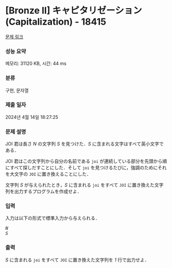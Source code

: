 # [Bronze II] キャピタリゼーション (Capitalization) - 18415 

[문제 링크](https://www.acmicpc.net/problem/18415) 

### 성능 요약

메모리: 31120 KB, 시간: 44 ms

### 분류

구현, 문자열

### 제출 일자

2024년 4월 14일 18:27:25

### 문제 설명

<p>JOI 君は長さ <var>N</var> の文字列 <var>S</var> を見つけた．<var>S</var> に含まれる文字はすべて英小文字である．</p>

<p>JOI 君はこの文字列から自分の名前である <code>joi</code> が連続している部分を先頭から順にすべて探しだすことにした．そして <code>joi</code> を見つけるたびに，強調のためにそれを大文字の <code>JOI</code> に置き換えることにした．</p>

<p>文字列 <var>S</var> が与えられたとき，<var>S</var> に含まれる <code>joi</code> をすべて <code>JOI</code> に置き換えた文字列を出力するプログラムを作成せよ．</p>

### 입력 

 <p>入力は以下の形式で標準入力から与えられる．</p>

<pre><var>N</var>
<var>S</var></pre>

### 출력 

 <p><var>S</var> に含まれる <code>joi</code> をすべて <code>JOI</code> に置き換えた文字列を <var>1</var> 行で出力せよ．</p>

